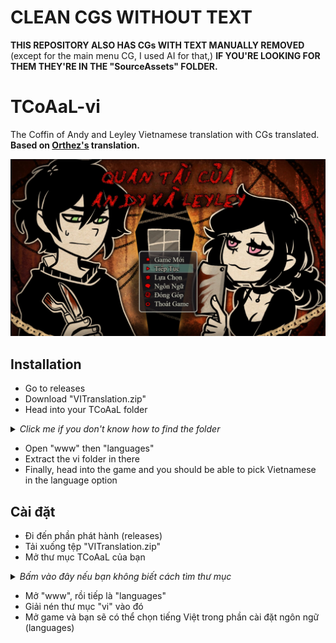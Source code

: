 # CLEAN CGS WITHOUT TEXT
<b>THIS REPOSITORY ALSO HAS CGs WITH TEXT MANUALLY REMOVED</b> (except for the main menu CG, I used AI for that,) <b>IF YOU'RE LOOKING FOR THEM THEY'RE IN THE "SourceAssets" FOLDER.</b>

# TCoAaL-vi
The Coffin of Andy and Leyley Vietnamese translation with CGs translated. <b>Based on [Orthez's](https://steamcommunity.com/profiles/76561199376023377) translation.</b>

<p align="center">
    <img src="GithubAssets/Main.png" alt="Main">
</p>

## Installation
* Go to releases
* Download "VITranslation.zip"
* Head into your TCoAaL folder

<details>
<summary><i>Click me if you don't know how to find the folder</i></summary>
* <img width="50%" src="GithubAssets/Tutorial.png" alt="tuto">
</details>

* Open "www" then "languages"
* Extract the vi folder in there
* Finally, head into the game and you should be able to pick Vietnamese in the language option

## Cài đặt
- Đi đến phần phát hành (releases)  
- Tải xuống tệp "VITranslation.zip"  
- Mở thư mục TCoAaL của bạn  

<details>  
<summary><i>Bấm vào đây nếu bạn không biết cách tìm thư mục</i></summary>  
- <img width="50%" src="GithubAssets/Tutorial.png" alt="tuto">  
</details>  

- Mở "www", rồi tiếp là "languages"  
- Giải nén thư mục "vi" vào đó  
- Mở game và bạn sẽ có thể chọn tiếng Việt trong phần cài đặt ngôn ngữ (languages)